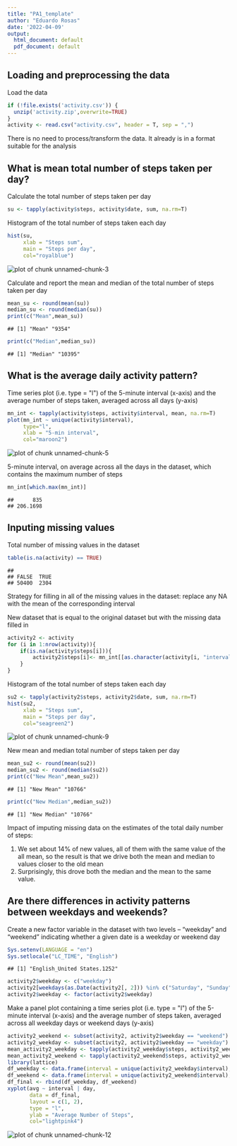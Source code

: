 ```yaml
---
title: "PA1_template"
author: "Eduardo Rosas"
date: '2022-04-09'
output:
  html_document: default
  pdf_document: default
---
```

## Loading and preprocessing the data

Load the data

```r
if (!file.exists('activity.csv')) {
  unzip('activity.zip',overwrite=TRUE)
}
activity <- read.csv("activity.csv", header = T, sep = ",")
```

There is no need to process/transform the data. It already is in a format suitable for the analysis


## What is mean total number of steps taken per day?

Calculate the total number of steps taken per day

```r
su <- tapply(activity$steps, activity$date, sum, na.rm=T)
```

Histogram of the total number of steps taken each day

```r
hist(su, 
     xlab = "Steps sum",
     main = "Steps per day",
     col="royalblue")
```

![plot of chunk unnamed-chunk-3](figure/unnamed-chunk-3-1.png)

Calculate and report the mean and median of the total number of steps taken per day

```r
mean_su <- round(mean(su))
median_su <- round(median(su))
print(c("Mean",mean_su))
```

```
## [1] "Mean" "9354"
```

```r
print(c("Median",median_su))
```

```
## [1] "Median" "10395"
```

## What is the average daily activity pattern?

Time series plot (i.e. type = "l") of the 5-minute interval (x-axis) and the average number of steps taken, averaged across all days (y-axis)

```r
mn_int <- tapply(activity$steps, activity$interval, mean, na.rm=T)
plot(mn_int ~ unique(activity$interval), 
     type="l",
     xlab = "5-min interval",
     col="maroon2")
```

![plot of chunk unnamed-chunk-5](figure/unnamed-chunk-5-1.png)

5-minute interval, on average across all the days in the dataset, which contains the maximum number of steps

```r
mn_int[which.max(mn_int)]
```

```
##      835 
## 206.1698
```

## Inputing missing values

Total number of missing values in the dataset

```r
table(is.na(activity) == TRUE)
```

```
## 
## FALSE  TRUE 
## 50400  2304
```

Strategy for filling in all of the missing values in the dataset: replace any NA with the mean of the corresponding interval

New dataset that is equal to the original dataset but with the missing data filled in

```r
activity2 <- activity
for (i in 1:nrow(activity)){
    if(is.na(activity$steps[i])){
        activity2$steps[i]<- mn_int[[as.character(activity[i, "interval"])]]
    }
}
```

Histogram of the total number of steps taken each day

```r
su2 <- tapply(activity2$steps, activity2$date, sum, na.rm=T)
hist(su2,
     xlab = "Steps sum", 
     main = "Steps per day",
     col="seagreen2")
```

![plot of chunk unnamed-chunk-9](figure/unnamed-chunk-9-1.png)

New mean and median total number of steps taken per day

```r
mean_su2 <- round(mean(su2))
median_su2 <- round(median(su2))
print(c("New Mean",mean_su2))
```

```
## [1] "New Mean" "10766"
```

```r
print(c("New Median",median_su2))
```

```
## [1] "New Median" "10766"
```

Impact of imputing missing data on the estimates of the total daily number of steps:
1. We set about 14% of new values, all of them with the same value of the all mean, so the result is that we drive both the mean and median to values closer to the old mean
2. Surprisingly, this drove both the median and the mean to the same value.

## Are there differences in activity patterns between weekdays and weekends?

Create a new factor variable in the dataset with two levels – “weekday” and “weekend” indicating whether a given date is a weekday or weekend day

```r
Sys.setenv(LANGUAGE = "en")
Sys.setlocale("LC_TIME", "English")
```

```
## [1] "English_United States.1252"
```

```r
activity2$weekday <- c("weekday")
activity2[weekdays(as.Date(activity2[, 2])) %in% c("Saturday", "Sunday", "saturday", "sunday"), ][4] <- c("weekend")
activity2$weekday <- factor(activity2$weekday)
```

Make a panel plot containing a time series plot (i.e. type = "l") of the 5-minute interval (x-axis) and the average number of steps taken, averaged across all weekday days or weekend days (y-axis)

```r
activity2_weekend <- subset(activity2, activity2$weekday == "weekend")
activity2_weekday <- subset(activity2, activity2$weekday == "weekday")
mean_activity2_weekday <- tapply(activity2_weekday$steps, activity2_weekday$interval, mean)
mean_activity2_weekend <- tapply(activity2_weekend$steps, activity2_weekend$interval, mean)
library(lattice)
df_weekday <- data.frame(interval = unique(activity2_weekday$interval), avg = as.numeric(mean_activity2_weekday), day = rep("weekday", length(mean_activity2_weekday)))
df_weekend <- data.frame(interval = unique(activity2_weekend$interval), avg = as.numeric(mean_activity2_weekend), day = rep("weekend", length(mean_activity2_weekend)))
df_final <- rbind(df_weekday, df_weekend)
xyplot(avg ~ interval | day, 
       data = df_final, 
       layout = c(1, 2), 
       type = "l", 
       ylab = "Average Number of Steps",
       col="lightpink4")
```

![plot of chunk unnamed-chunk-12](figure/unnamed-chunk-12-1.png)
